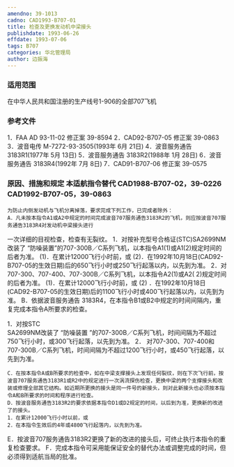 ```yaml
---
amendno: 39-1013
cadno: CAD1993-B707-01
title: 检查及更换发动机中梁接头
publishdate: 1993-06-26
effdate: 1993-07-06
tags: B707
categories: 华北管理局
author: 边振海
---
```


### 适用范围 
在中华人民共和国注册的生产线号1-906的全部707飞机

### 参考文件
1．FAA AD 93-11-02  修正案  39-8594
 2．CAD92-B707-05  修正案  39-0863 
3．波音电传  M-7272-93-3505(1993年 6月 21日) 
4．波音服务通告  3183R1(1977年 5月 13日) 
5．波音服务通告  3183R2(1988年 1月 28日) 
6．波音服务通告  3183R4(1992年 7月 8日) 
7．CAD91-B707-06  修正案  39-0575 


### 原因、措施和规定 本适航指令替代 CAD1988-B707-02，39-0226 CAD1992-B707-05，39-0863
    为防止内侧发动机与飞机分离掉落，要求完成下列工作，已完成者除外： 
    A．凡未按本指令A1或A2中规定的时间完成波音707服务通告3183R2的飞机，则应按波音707服务通告3183R4对发动机中梁接头进行
  
一次详细的目视检查，检查有无裂纹。
    1．对按补充型号合格证(STC)SA2699NM改装了 “防噪装置”的707-300B／C系列飞机，以本指令A1(1)或A1(2)规定时间的后者为准。
    (1)．在累计12000飞行小时前，或
(2)．在1992年10月18日(CAD92-B707-05的生效日期)后的650飞行小时或250飞行起落以内，以先到为准。
2．对707-300、707-400、707-300B／C系列飞机，以本指令A2(1)或A2( 2)规定时间的后者为准。 
    (1)．在累计12000飞行小时前，或
(2)
．在1992年10月18日(CAD92-B707-05的生效日期)后的1100飞行小时或400飞行起落以内，以先到为准。 
    B．依据波音服务通告  3183R4，在本指令B1或B2中规定的时间间隔内，重复完成本指令A所要求的检查。 

1．对按STC  
SA2699NM改装了 “防噪装置 ”的707-300B／C系列飞机，时间间隔为不超过750飞行小时，或300飞行起落，以先到为准。 
2．
对707-300、707-400和707-300B／C系列飞机，时间间隔为不超过1200飞行小时，或450飞行起落，以先到为准。 

    C．在按本指令A或B所要求的检查中，如在中梁支撑接头上发现任何裂纹，则在下次飞行前，按波音707服务通告3183R1或R2中的规定进行一次涡流探伤检查，更换中梁的两个支撑接头和改装或修理全部其它结构。如近期所更换的接头是同一件号的新接头，则对此新接头也必须按本指令A和B所要求的时间和程序进行检查。 
    D．按波音服务通告3183R2的要求依据本指令D1或D2规定的时间，以后到为准，更换新的改进了的接头。
    1．在累计12000飞行小时以前，或
    2．在本指令生效后的4年或4800飞行起落内，以先到为准。 

E．按波音707服务通告3183R2更换了新的改进的接头后，可终止执行本指令的重复检查要求。 
    F．完成本指令可采用能保证安全的替代办法或调整完成的时间，但必须得到适航当局的批准。

